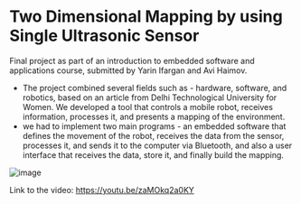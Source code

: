 # Two Dimensional Mapping by using Single Ultrasonic Sensor

Final project as part of an introduction to embedded software and applications course, submitted by Yarin Ifargan and Avi Haimov.

* The project combined several fields such as - hardware, 
software, and robotics, based on an article from Delhi Technological University for Women. We developed a tool that controls a mobile robot, receives information, processes it, and presents a mapping of the environment. 
* we had to implement two main programs - an embedded software that defines the movement of the robot, receives the data from the sensor, processes it, and sends it to the computer via Bluetooth, and also a user interface that receives the data, store it, and finally build the mapping.

![image](https://github.com/YarinIfargan/Two-Dimensional-Mapping/assets/76708251/33a4d6c3-62a1-4755-a339-fb97b42ba9b6)




Link to the video: https://youtu.be/zaMOkq2a0KY
